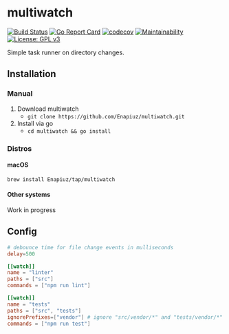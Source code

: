 # multiwatch

[![Build Status](https://travis-ci.org/Enapiuz/multiwatch.svg?branch=master)](https://travis-ci.org/Enapiuz/multiwatch)
[![Go Report Card](https://goreportcard.com/badge/github.com/Enapiuz/multiwatch)](https://goreportcard.com/report/github.com/Enapiuz/multiwatch)
[![codecov](https://codecov.io/gh/Enapiuz/multiwatch/branch/master/graph/badge.svg)](https://codecov.io/gh/Enapiuz/multiwatch)
[![Maintainability](https://api.codeclimate.com/v1/badges/61bf67df2cdf15e5262f/maintainability)](https://codeclimate.com/github/Enapiuz/multiwatch/maintainability)
[![License: GPL v3](https://img.shields.io/badge/License-GPLv3-blue.svg)](https://www.gnu.org/licenses/gpl-3.0)


Simple task runner on directory changes.

## Installation
### Manual
1. Download multiwatch
    - `git clone https://github.com/Enapiuz/multiwatch.git`
2. Install via go
    - `cd multiwatch && go install`
    
### Distros
#### macOS
`brew install Enapiuz/tap/multiwatch`
#### Other systems
Work in progress

## Config
```toml
# debounce time for file change events in mulliseconds
delay=500

[[watch]]
name = "linter"
paths = ["src"]
commands = ["npm run lint"]

[[watch]]
name = "tests"
paths = ["src", "tests"]
ignorePrefixes=["vendor"] # ignore "src/vendor/*" and "tests/vendor/*" 
commands = ["npm run test"]
```
